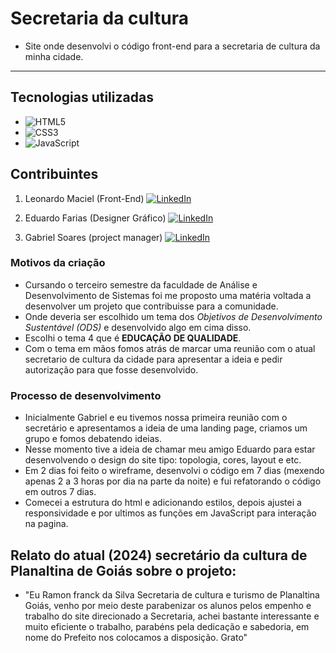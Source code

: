 # Secretaria da cultura
- Site onde desenvolvi o código front-end para a secretaria de cultura da minha cidade.
---------------------
## Tecnologias utilizadas 
- ![HTML5](https://img.shields.io/badge/html5-%23E34F26.svg?style=for-the-badge&logo=html5&logoColor=white)
- ![CSS3](https://img.shields.io/badge/css3-%231572B6.svg?style=for-the-badge&logo=css3&logoColor=white)
- ![JavaScript](https://img.shields.io/badge/javascript-%23323330.svg?style=for-the-badge&logo=javascript&logoColor=%23F7DF1E)
  
## Contribuintes
1. Leonardo Maciel (Front-End) <a href="https://www.linkedin.com/in/leonardo-maciel-s/" target="_blank"> ![LinkedIn](https://img.shields.io/badge/linkedin-%230077B5.svg?style=for-the-badge&logo=linkedin&logoColor=white)
</a>

2. Eduardo Farias (Designer Gráfico) <a href="https://www.linkedin.com/in/eduardo-c-farias/" target="_blank"> ![LinkedIn](https://img.shields.io/badge/linkedin-%230077B5.svg?style=for-the-badge&logo=linkedin&logoColor=white)
</a>

3. Gabriel Soares (project manager) <a href="https://www.linkedin.com/in/gabrielsoacc/" target="_blank"> ![LinkedIn](https://img.shields.io/badge/linkedin-%230077B5.svg?style=for-the-badge&logo=linkedin&logoColor=white)
</a>

### Motivos da criação
- Cursando o terceiro semestre da faculdade de Análise e Desenvolvimento de Sistemas foi me proposto uma matéria voltada a desenvolver um projeto que contribuisse para a comunidade.
- Onde deveria ser escolhido um tema dos *Objetivos de Desenvolvimento Sustentável (ODS)* e desenvolvido algo em cima disso.
- Escolhi o tema 4 que é **EDUCAÇÃO DE QUALIDADE**.
- Com o tema em mãos fomos atrás de marcar uma reunião com o atual secretario de cultura da cidade para apresentar a ideia e pedir autorização para que fosse desenvolvido.

### Processo de desenvolvimento

- Inicialmente Gabriel e eu tivemos nossa primeira reunião com o secretário e apresentamos a ideia de uma landing page, criamos um grupo e fomos debatendo ideias.
- Nesse momento tive a ideia de chamar meu amigo Eduardo para estar desenvolvendo o design do site tipo: topologia, cores, layout e etc.
- Em 2 dias foi feito o wireframe, desenvolvi o código em 7 dias (mexendo apenas 2 a 3 horas por dia na parte da noite) e fui refatorando o código em outros 7 dias.
- Comecei a estrutura do html e adicionando estilos, depois ajustei a responsividade e por ultimos as funções em JavaScript para interação na pagina.

## Relato do atual (2024) secretário da cultura de Planaltina de Goiás sobre o projeto:
- "Eu Ramon franck da Silva Secretaria de cultura e turismo de Planaltina Goiás, venho por meio deste parabenizar os alunos pelos empenho e trabalho do site direcionado a Secretaria, achei bastante interessante e muito eficiente o trabalho, parabéns pela dedicação e sabedoria, em nome do Prefeito nos colocamos a disposição. Grato"
